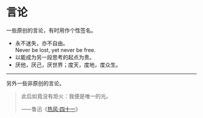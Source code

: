 # 言论

一些原创的言论，有时用作个性签名。

- 永不迷失，亦不自由。  
  Never be lost, yet never be free.
- 以能成为另一段思考的起点为贵。
- 厌他，厌己，厌世界；度天，度地，度众生。

---

另外一些非原创的言论。

> 此后如竟没有炬火：我便是唯一的光。
>
> ⸺鲁迅《[热风·四十一](http://www.luxunmuseum.com.cn/cx/content.php?id=1439)》
